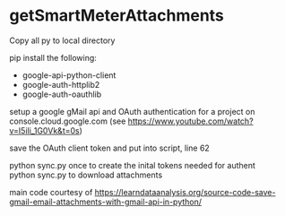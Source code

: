 # getSmartMeterAttachments
Copy all py to local directory

pip install the following:
 -  google-api-python-client 
 -  google-auth-httplib2 
 -  google-auth-oauthlib

setup a google gMail api and OAuth authentication for a project on console.cloud.google.com (see https://www.youtube.com/watch?v=I5ili_1G0Vk&t=0s)

save the OAuth client token and put into script, line 62


python sync.py once to create the inital tokens needed for authent<br/>
python sync.py to download attachments

main code courtesy of https://learndataanalysis.org/source-code-save-gmail-email-attachments-with-gmail-api-in-python/
